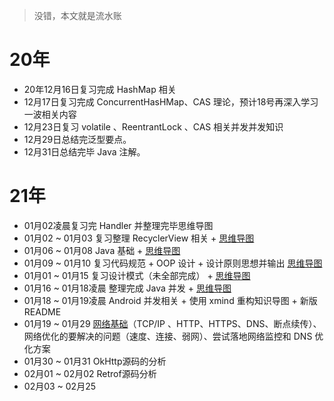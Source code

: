 > 没错，本文就是流水账

# 20年

* 20年12月16日复习完成 HashMap 相关
* 12月17日复习完成 ConcurrentHasHMap、CAS 理论，预计18号再深入学习一波相关内容
* 12月23日复习 volatile 、ReentrantLock 、CAS 相关并发并发知识
* 12月29日总结完泛型要点。
* 12月31日总结完毕 Java 注解。

# 21年

* 01月02凌晨复习完 Handler 并整理完毕思维导图
* 01月02 ~ 01月03 复习整理 RecyclerView 相关 +  [思维导图](Android专项/思维导图) 
* 01月06 ~ 01月08 Java 基础 + [思维导图](JAVA/思维导图)  
* 01月09 ~ 01月10 复习代码规范 + OOP 设计 + 设计原则思想并输出 [思维导图](代码质量/思维导图) 
* 01月01 ~ 01月15 复习设计模式（未全部完成） + [思维导图](代码质量/思维导图)
* 01月16 ~ 01月18凌晨 整理完成 Java 并发 + [思维导图](并发编程/思维导图) 
* 01月18 ~ 01月19凌晨 Android 并发相关 + 使用 xmind 重构知识导图 + 新版 README
* 01月19 ~ 01月29 [网络基础](网络/思维导图)（TCP/IP 、HTTP、HTTPS、DNS、断点续传）、网络优化的要解决的问题（速度、连接、弱网）、尝试落地网络监控和 DNS 优化方案
* 01月30 ~ 01月31 OkHttp源码的分析
* 02月01 ~ 02月02 Retrof源码分析
* 02月03 ~ 02月25

